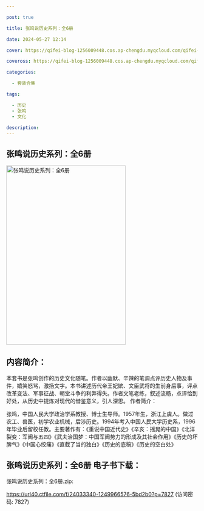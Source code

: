 ```yaml
---

post: true

title: 张鸣说历史系列：全6册

date: 2024-05-27 12:14

cover: https://qifei-blog-1256009448.cos.ap-chengdu.myqcloud.com/qifei-blog/6613b6b568eb935713084abb.jpg

coveross: https://qifei-blog-1256009448.cos.ap-chengdu.myqcloud.com/qifei-blog/6613b6b568eb935713084abb.jpg

categories:

  - 套装合集

tags:

  - 历史
  - 张鸣
  - 文化

description:
---
```


## 张鸣说历史系列：全6册
<img alt="张鸣说历史系列：全6册 " class="aligncenter loading" data-was-processed="true" decoding="async" fetchpriority="high" height="471" src="https://qifei-blog-1256009448.cos.ap-chengdu.myqcloud.com/qifei-blog/6613b6b568eb935713084abb.jpg " style="cursor: zoom-in;" width="314"/>

## 内容简介：

本套书是张鸣创作的历史文化随笔。作者以幽默、辛辣的笔调点评历史人物及事件，嬉笑怒骂，激扬文字。本书讲述历代帝王妃嫔、文臣武将的生前身后事，评点改革变法、军事征战、朝堂斗争的利弊得失。作者文笔老练，叙述流畅，点评恰到好处，从历史中提炼对现代的借鉴意义，引人深思。 作者简介：<br/>

张鸣，中国人民大学政治学系教授、博士生导师。1957年生，浙江上虞人。做过农工、兽医，初学农业机械，后涉历史。1994年考入中国人民大学历史系，1996年毕业后留校任教。主要著作有：《重说中国近代史》《辛亥：摇晃的中国》《北洋裂变：军阀与五四》《武夫治国梦：中国军阀势力的形成及其社会作用》《历史的坏脾气》《中国心绞痛》《直截了当的独白》《历史的底稿》《历史的空白处》

## 张鸣说历史系列：全6册 电子书下载：
张鸣说历史系列：全6册.zip: 

https://url40.ctfile.com/f/24033340-1249966576-5bd2b0?p=7827 (访问密码: 7827)
